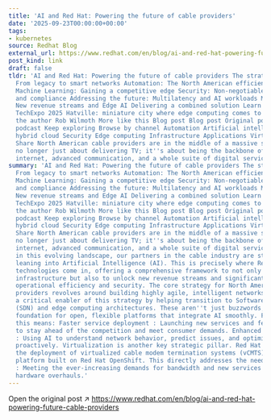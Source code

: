 ```yaml
---
title: 'AI and Red Hat: Powering the future of cable providers'
date: '2025-09-23T00:00:00+00:00'
tags:
- kubernetes
source: Redhat Blog
external_url: https://www.redhat.com/en/blog/ai-and-red-hat-powering-future-cable-providers
post_kind: link
draft: false
tldr: 'AI and Red Hat: Powering the future of cable providers The strategic play:
  From legacy to smart networks Automation: The North American efficiency imperative
  Machine Learning: Gaining a competitive edge Security: Non-negotiable for trust
  and compliance Addressing the future: Multilatency and AI workloads Maximizing ROI:
  New revenue streams and Edge AI Delivering a combined solution Learn more at SCTE
  TechExpo 2025 Hatville: miniature city where edge computing comes to life About
  the author Rob Wilmoth More like this Blog post Blog post Original podcast Original
  podcast Keep exploring Browse by channel Automation Artificial intelligence Open
  hybrid cloud Security Edge computing Infrastructure Applications Virtualization
  Share North American cable providers are in the middle of a massive shift. It''s
  no longer just about delivering TV; it''s about being the backbone of high-speed
  internet, advanced communication, and a whole suite of digital services.'
summary: 'AI and Red Hat: Powering the future of cable providers The strategic play:
  From legacy to smart networks Automation: The North American efficiency imperative
  Machine Learning: Gaining a competitive edge Security: Non-negotiable for trust
  and compliance Addressing the future: Multilatency and AI workloads Maximizing ROI:
  New revenue streams and Edge AI Delivering a combined solution Learn more at SCTE
  TechExpo 2025 Hatville: miniature city where edge computing comes to life About
  the author Rob Wilmoth More like this Blog post Blog post Original podcast Original
  podcast Keep exploring Browse by channel Automation Artificial intelligence Open
  hybrid cloud Security Edge computing Infrastructure Applications Virtualization
  Share North American cable providers are in the middle of a massive shift. It''s
  no longer just about delivering TV; it''s about being the backbone of high-speed
  internet, advanced communication, and a whole suite of digital services. To thrive
  in this evolving landscape, our partners in the cable industry are strategically
  leaning into Artificial Intelligence (AI). This is precisely where Red Hat''s AI
  technologies come in, offering a comprehensive framework to not only modernize existing
  infrastructure but also to unlock new revenue streams and significantly enhance
  operational efficiency and security. The core strategy for North American cable
  providers revolves around building highly agile, intelligent networks. Red Hat is
  a critical enabler of this strategy by helping transition to Software-Defined Networks
  (SDN) and edge computing architectures. These aren''t just buzzwords; they''re the
  foundation for open, flexible platforms that integrate AI smoothly. For providers,
  this means: Faster service deployment : Launching new services and features quickly
  to stay ahead of the competition and meet consumer demands. Enhanced network intelligence
  : Using AI to understand network behavior, predict issues, and optimize performance
  proactively. Virtualization is another key strategic pillar. Red Hat facilitates
  the deployment of virtualized cable modem termination systems (vCMTS) on our cloud-native
  platform built on Red Hat OpenShift. This directly addresses the need for: Scalability
  : Meeting the ever-increasing demands for bandwidth and new services without massive
  hardware overhauls.'
---
```

Open the original post ↗ https://www.redhat.com/en/blog/ai-and-red-hat-powering-future-cable-providers
